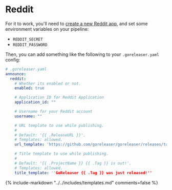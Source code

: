 # Reddit

For it to work, you'll need to [create a new Reddit app](https://www.reddit.com/prefs/apps), and set some environment
variables on your pipeline:

- `REDDIT_SECRET`
- `REDDIT_PASSWORD`

Then, you can add something like the following to your `.goreleaser.yaml` config:

```yaml
# .goreleaser.yaml
announce:
  reddit:
    # Whether its enabled or not.
    enabled: true

    # Application ID for Reddit Application
    application_id: ""

    # Username for your Reddit account
    username: ""

    # URL template to use while publishing.
    #
    # Default: '{{ .ReleaseURL }}'.
    # Templates: allowed.
    url_template: 'https://github.com/goreleaser/goreleaser/releases/tag/{{ .Tag }}'

    # Title template to use while publishing.
    #
    # Default: '{{ .ProjectName }} {{ .Tag }} is out!'.
    # Templates: allowed.
    title_template: ''GoReleaser {{ .Tag }} was just released!''
```

{% include-markdown "../../includes/templates.md" comments=false %}
